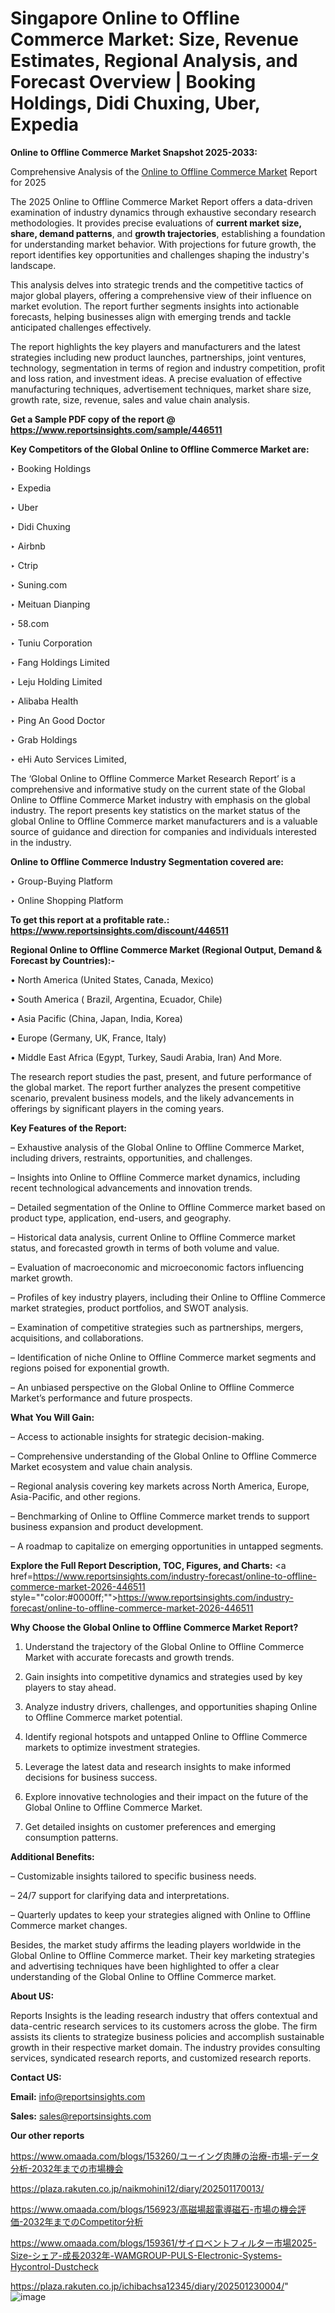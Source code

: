# Singapore Online to Offline Commerce Market: Size, Revenue Estimates, Regional Analysis, and Forecast Overview | Booking Holdings, Didi Chuxing, Uber, Expedia

<strong>Online to Offline Commerce Market Snapshot 2025-2033:</strong>

Comprehensive Analysis of the <a href=https://www.reportsinsights.com/sample/446511>Online to Offline Commerce Market</a> Report for 2025

The 2025 Online to Offline Commerce Market Report offers a data-driven examination of industry dynamics through exhaustive secondary research methodologies. It provides precise evaluations of <strong>current market size, share, demand patterns</strong>, and <strong>growth trajectories</strong>, establishing a foundation for understanding market behavior. With projections for future growth, the report identifies key opportunities and challenges shaping the industry's landscape.

This analysis delves into strategic trends and the competitive tactics of major global players, offering a comprehensive view of their influence on market evolution. The report further segments insights into actionable forecasts, helping businesses align with emerging trends and tackle anticipated challenges effectively.

The report highlights the key players and manufacturers and the latest strategies including new product launches, partnerships, joint ventures, technology, segmentation in terms of region and industry competition, profit and loss ration, and investment ideas. A precise evaluation of effective manufacturing techniques, advertisement techniques, market share size, growth rate, size, revenue, sales and value chain analysis.

<strong>Get a Sample PDF copy of the report @ <a href=https://www.reportsinsights.com/sample/446511 style=color:#0000ff;>https://www.reportsinsights.com/sample/446511</a></strong>

<strong>Key Competitors of the Global Online to Offline Commerce Market are:</strong>

‣ Booking Holdings

‣ Expedia

‣ Uber

‣ Didi Chuxing

‣ Airbnb

‣ Ctrip

‣ Suning.com

‣ Meituan Dianping

‣ 58.com

‣ Tuniu Corporation

‣ Fang Holdings Limited

‣ Leju Holding Limited

‣ Alibaba Health

‣ Ping An Good Doctor

‣ Grab Holdings

‣ eHi Auto Services Limited,

The ‘Global Online to Offline Commerce Market Research Report’ is a comprehensive and informative study on the current state of the Global Online to Offline Commerce Market industry with emphasis on the global industry. The report presents key statistics on the market status of the global Online to Offline Commerce market manufacturers and is a valuable source of guidance and direction for companies and individuals interested in the industry.

<strong>Online to Offline Commerce Industry Segmentation covered are:</strong>

‣ Group-Buying Platform

‣ Online Shopping Platform

<strong>To get this report at a profitable rate.: <a href=https://www.reportsinsights.com/discount/446511 style=color:#0000ff;>https://www.reportsinsights.com/discount/446511</a></strong>

<strong>Regional Online to Offline Commerce Market (Regional Output, Demand &amp; Forecast by Countries):-</strong>

• North America (United States, Canada, Mexico)

• South America ( Brazil, Argentina, Ecuador, Chile)

• Asia Pacific (China, Japan, India, Korea)

• Europe (Germany, UK, France, Italy)

• Middle East Africa (Egypt, Turkey, Saudi Arabia, Iran) And More.

The research report studies the past, present, and future performance of the global market. The report further analyzes the present competitive scenario, prevalent business models, and the likely advancements in offerings by significant players in the coming years.

<strong>Key Features of the Report:</strong>

– Exhaustive analysis of the Global Online to Offline Commerce Market, including drivers, restraints, opportunities, and challenges.

– Insights into Online to Offline Commerce market dynamics, including recent technological advancements and innovation trends.

– Detailed segmentation of the Online to Offline Commerce market based on product type, application, end-users, and geography.

– Historical data analysis, current Online to Offline Commerce market status, and forecasted growth in terms of both volume and value.

– Evaluation of macroeconomic and microeconomic factors influencing market growth.

– Profiles of key industry players, including their Online to Offline Commerce market strategies, product portfolios, and SWOT analysis.

– Examination of competitive strategies such as partnerships, mergers, acquisitions, and collaborations.

– Identification of niche Online to Offline Commerce market segments and regions poised for exponential growth.

– An unbiased perspective on the Global Online to Offline Commerce Market’s performance and future prospects.

<strong>What You Will Gain:</strong>

– Access to actionable insights for strategic decision-making.

– Comprehensive understanding of the Global Online to Offline Commerce Market ecosystem and value chain analysis.

– Regional analysis covering key markets across North America, Europe, Asia-Pacific, and other regions.

– Benchmarking of Online to Offline Commerce market trends to support business expansion and product development.

– A roadmap to capitalize on emerging opportunities in untapped segments.

<strong>Explore the Full Report Description, TOC, Figures, and Charts:</strong>
<a href=https://www.reportsinsights.com/industry-forecast/online-to-offline-commerce-market-2026-446511 style=""color:#0000ff;"">https://www.reportsinsights.com/industry-forecast/online-to-offline-commerce-market-2026-446511</a>

<strong>Why Choose the Global Online to Offline Commerce Market Report?</strong>

1. Understand the trajectory of the Global Online to Offline Commerce Market with accurate forecasts and growth trends.

2. Gain insights into competitive dynamics and strategies used by key players to stay ahead.

3. Analyze industry drivers, challenges, and opportunities shaping Online to Offline Commerce market potential.

4. Identify regional hotspots and untapped Online to Offline Commerce markets to optimize investment strategies.

5. Leverage the latest data and research insights to make informed decisions for business success.

6. Explore innovative technologies and their impact on the future of the Global Online to Offline Commerce Market.

7. Get detailed insights on customer preferences and emerging consumption patterns.

<strong>Additional Benefits:</strong>

– Customizable insights tailored to specific business needs.

– 24/7 support for clarifying data and interpretations.

– Quarterly updates to keep your strategies aligned with Online to Offline Commerce market changes.

Besides, the market study affirms the leading players worldwide in the Global Online to Offline Commerce market. Their key marketing strategies and advertising techniques have been highlighted to offer a clear understanding of the Global Online to Offline Commerce market.

<strong><strong>About US</strong>:</strong>

Reports Insights is the leading research industry that offers contextual and data-centric research services to its customers across the globe. The firm assists its clients to strategize business policies and accomplish sustainable growth in their respective market domain. The industry provides consulting services, syndicated research reports, and customized research reports.

<strong>Contact US:</strong>

<p class=><b>Email:</b> <a href=mailto:info@reportsinsights.com>info@reportsinsights.com</a></p>
<p class=><b>Sales:</b> <a href=mailto:sales@reportsinsights.com>sales@reportsinsights.com</a></p>

<strong>Our other reports</strong>

<a href=https://www.omaada.com/blogs/153260/ユーイング肉腫の治療-市場-データ分析-2032年までの市場機会>https://www.omaada.com/blogs/153260/ユーイング肉腫の治療-市場-データ分析-2032年までの市場機会</a>

<a href=https://plaza.rakuten.co.jp/naikmohini12/diary/202501170013/>https://plaza.rakuten.co.jp/naikmohini12/diary/202501170013/</a>

<a href=https://www.omaada.com/blogs/156923/高磁場超電導磁石-市場の機会評価-2032年までのCompetitor分析>https://www.omaada.com/blogs/156923/高磁場超電導磁石-市場の機会評価-2032年までのCompetitor分析</a>

<a href=https://www.omaada.com/blogs/159361/サイロベントフィルター市場2025-Size-シェア-成長2032年-WAMGROUP-PULS-Electronic-Systems-Hycontrol-Dustcheck>https://www.omaada.com/blogs/159361/サイロベントフィルター市場2025-Size-シェア-成長2032年-WAMGROUP-PULS-Electronic-Systems-Hycontrol-Dustcheck</a>

<a href=https://plaza.rakuten.co.jp/ichibachsa12345/diary/202501230004/>https://plaza.rakuten.co.jp/ichibachsa12345/diary/202501230004/</a>"
![image](https://github.com/user-attachments/assets/31a00c5b-c4df-4d3b-8acb-5d82c5ab8f1d)
